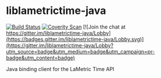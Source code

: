 # liblametrictime-java

[![Build Status](https://travis-ci.org/syphr42/liblametrictime-java.svg?branch=master)](https://travis-ci.org/syphr42/liblametrictime-java) [![Coverity Scan](https://scan.coverity.com/projects/11587/badge.svg)](https://scan.coverity.com/projects/syphr42-liblametrictime-java) [![Join the chat at https://gitter.im/liblametrictime-java/Lobby](https://badges.gitter.im/liblametrictime-java/Lobby.svg)](https://gitter.im/liblametrictime-java/Lobby?utm_source=badge&utm_medium=badge&utm_campaign=pr-badge&utm_content=badge)

Java binding client for the LaMetric Time API

